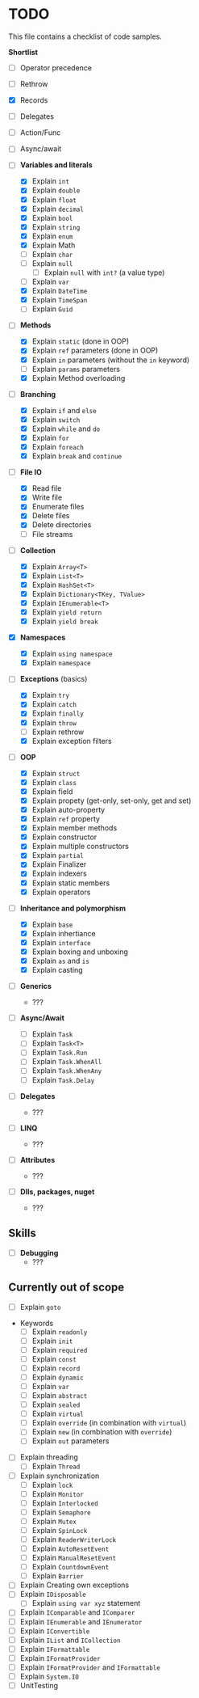 ﻿# TODO

This file contains a checklist of code samples.

**Shortlist**
- [ ] Operator precedence
- [ ] Rethrow
- [x] Records
- [ ] Delegates
- [ ] Action<T>/Func<T>
- [ ] Async/await


- [ ] **Variables and literals**
  - [x] Explain `int`
  - [x] Explain `double`
  - [x] Explain `float`
  - [x] Explain `decimal`
  - [x] Explain `bool`
  - [x] Explain `string`
  - [x] Explain `enum`
  - [x] Explain Math
  - [ ] Explain `char`
  - [ ] Explain `null`
    - [ ] Explain `null` with `int?` (a value type)
  - [ ] Explain `var`
  - [x] Explain `DateTime`
  - [x] Explain `TimeSpan`
  - [ ] Explain `Guid`
- [ ] **Methods**
  - [x] Explain `static` (done in OOP)
  - [x] Explain `ref` parameters (done in OOP)
  - [x] Explain `in` parameters (without the `in` keyword)
  - [ ] Explain `params` parameters
  - [x] Explain Method overloading
- [ ] **Branching**
  - [x] Explain `if` and `else`
  - [x] Explain `switch`
  - [x] Explain `while` and `do`
  - [x] Explain `for`
  - [x] Explain `foreach`
  - [x] Explain `break` and `continue`
- [ ] **File IO**
  - [x] Read file
  - [x] Write file
  - [x] Enumerate files
  - [x] Delete files
  - [x] Delete directories
  - [ ] File streams
- [ ] **Collection**
  - [x] Explain `Array<T>`
  - [x] Explain `List<T>`
  - [x] Explain `HashSet<T>`
  - [x] Explain `Dictionary<TKey, TValue>`
  - [x] Explain `IEnumerable<T>`
  - [x] Explain `yield return`
  - [x] Explain `yield break`
- [x] **Namespaces**
  - [x] Explain `using namespace`
  - [x] Explain `namespace`
- [ ] **Exceptions** (basics)
  - [x] Explain `try`
  - [x] Explain `catch`
  - [x] Explain `finally`
  - [x] Explain `throw`
  - [ ] Explain rethrow
  - [x] Explain exception filters
- [ ] **OOP**
  - [x] Explain `struct`
  - [x] Explain `class`
  - [x] Explain field
  - [x] Explain propety (get-only, set-only, get and set)
  - [x] Explain auto-property
  - [x] Explain `ref` property
  - [x] Explain member methods
  - [x] Explain constructor
  - [x] Explain multiple constructors
  - [x] Explain `partial`
  - [x] Explain Finalizer
  - [x] Explain indexers
  - [x] Explain static members
  - [x] Explain operators 
- [ ] **Inheritance and polymorphism**
  - [x] Explain `base`
  - [x] Explain inhertiance
  - [x] Explain `interface`
  - [x] Explain boxing and unboxing
  - [x] Explain `as` and `is`
  - [x] Explain casting
- [ ] **Generics**
  - ???
- [ ] **Async/Await**
  - [ ] Explain `Task`
  - [ ] Explain `Task<T>`
  - [ ] Explain `Task.Run`
  - [ ] Explain `Task.WhenAll`
  - [ ] Explain `Task.WhenAny`
  - [ ] Explain `Task.Delay`
- [ ] **Delegates**
  - ???
- [ ] **LINQ**
  - ???
- [ ] **Attributes**
  - ???
- [ ] **Dlls, packages, nuget**
  - ???

## Skills

- [ ] **Debugging**
  - ??? 

## Currently out of scope
- [ ] Explain `goto`
- Keywords
  - [ ] Explain `readonly`
  - [ ] Explain `init`
  - [ ] Explain `required`
  - [ ] Explain `const`
  - [ ] Explain `record`
  - [ ] Explain `dynamic`
  - [ ] Explain `var`
  - [ ] Explain `abstract`
  - [ ] Explain `sealed`
  - [ ] Explain `virtual`
  - [ ] Explain `override` (in combination with `virtual`)
  - [ ] Explain `new` (in combination with `override`)
  - [ ] Explain `out` parameters
- [ ] Explain threading
  - [ ] Explain `Thread`
- [ ] Explain synchronization
  - [ ] Explain `lock`
  - [ ] Explain `Monitor`
  - [ ] Explain `Interlocked`
  - [ ] Explain `Semaphore`
  - [ ] Explain `Mutex`
  - [ ] Explain `SpinLock`
  - [ ] Explain `ReaderWriterLock`
  - [ ] Explain `AutoResetEvent`
  - [ ] Explain `ManualResetEvent`
  - [ ] Explain `CountdownEvent`
  - [ ] Explain `Barrier`
- [ ] Explain Creating own exceptions
- [ ] Explain `IDisposable`
  - [ ] Explain `using var xyz` statement
- [ ] Explain `IComparable` and `IComparer`
- [ ] Explain `IEnumerable` and `IEnumerator`
- [ ] Explain `IConvertible`
- [ ] Explain `IList` and `ICollection`
- [ ] Explain `IFormattable`
- [ ] Explain `IFormatProvider`
- [ ] Explain `IFormatProvider` and `IFormattable`
- [ ] Explain `System.IO`
- [ ] UnitTesting